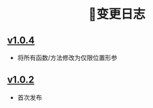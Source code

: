 <h1 align="center">📃变更日志</h1>

## [v1.0.4](https://github.com/Sryml/blade-virtual-module/tree/v1.0.4)

- 将所有函数/方法修改为仅限位置形参

## [v1.0.2](https://github.com/Sryml/blade-virtual-module/tree/v1.0.2)

- 首次发布
